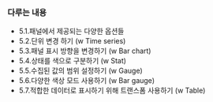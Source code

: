 ### 다루는 내용 
- 5.1.패널에서 제공되는 다양한 옵션들
- 5.2.단위 변경 하기 (w Time series)
- 5.3.패널 표시 방향을 변경하기 (w Bar chart)
- 5.4.상태를 색으로 구분하기 (w Stat)
- 5.5.수집된 값의 범위 설정하기 (w Gauge)
- 5.6.다양한 색상 모드 사용하기 (w Bar gauge)
- 5.7.적합한 데이터로 표시하기 위해 트랜스폼 사용하기 (w Table)
